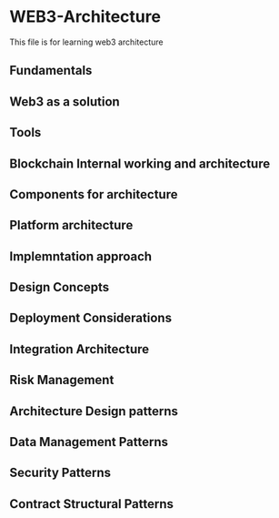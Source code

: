 # WEB3-Architecture

This file is for learning web3 architecture

## Fundamentals

## Web3 as a solution

## Tools

## Blockchain Internal working and architecture

## Components for architecture

## Platform architecture

## Implemntation approach

## Design Concepts

## Deployment Considerations

## Integration Architecture

## Risk Management

## Architecture Design patterns

## Data Management Patterns

## Security Patterns

## Contract Structural Patterns


